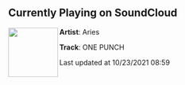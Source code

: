 ## Currently Playing on SoundCloud

[<img align="left" width="100" src="https://i1.sndcdn.com/artworks-3ziWYcxPbLcNTdas-BAwVlQ-t500x500.jpg">](https://soundcloud.com/aries_ix/one-punch)

**Artist**: Aries 

**Track**: ONE PUNCH

Last updated at 10/23/2021 08:59
